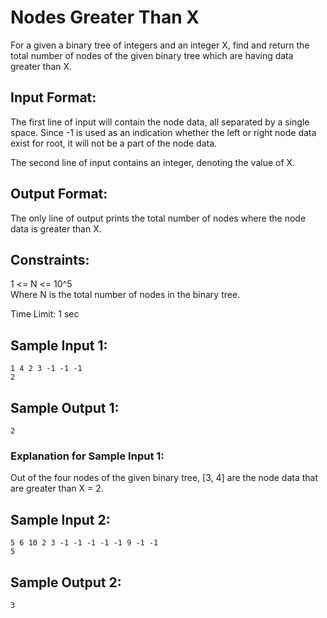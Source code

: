 # Nodes Greater Than X
For a given a binary tree of integers and an integer X, find and return the total number of nodes of the given binary tree which are having data greater than X.  
## Input Format:  

The first line of input will contain the node data, all separated by a single space. Since -1 is used as an indication whether the left or right node data exist for root, it will not be a part of the node data.  
  
The second line of input contains an integer, denoting the value of X.  

## Output Format:
  
The only line of output prints the total number of nodes where the node data is greater than X.  
  
## Constraints:
  
1 <= N <= 10^5  
Where N is the total number of nodes in the binary tree.  
  
Time Limit: 1 sec  
  
## Sample Input 1:
```
1 4 2 3 -1 -1 -1
2
```
## Sample Output 1:
```
2
```
### Explanation for Sample Input 1:

Out of the four nodes of the given binary tree, [3, 4] are the node data that are greater than X = 2.

## Sample Input 2:
```
5 6 10 2 3 -1 -1 -1 -1 -1 9 -1 -1
5
```
## Sample Output 2:
```
3
```
